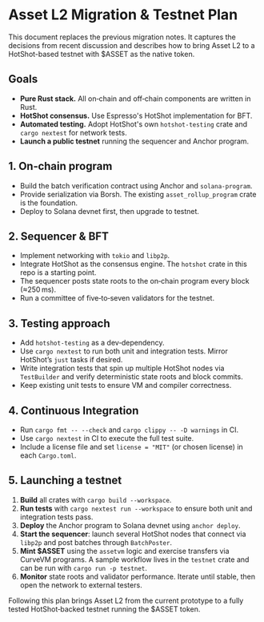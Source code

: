 # Asset L2 Migration & Testnet Plan

This document replaces the previous migration notes. It captures the decisions from recent discussion and describes how to bring Asset L2 to a HotShot-based testnet with $ASSET as the native token.

## Goals
- **Pure Rust stack.** All on‑chain and off‑chain components are written in Rust.
- **HotShot consensus.** Use Espresso's HotShot implementation for BFT.
- **Automated testing.** Adopt HotShot's own `hotshot-testing` crate and `cargo nextest` for network tests.
- **Launch a public testnet** running the sequencer and Anchor program.

## 1. On‑chain program
- Build the batch verification contract using Anchor and `solana-program`.
- Provide serialization via Borsh. The existing `asset_rollup_program` crate is the foundation.
- Deploy to Solana devnet first, then upgrade to testnet.

## 2. Sequencer & BFT
- Implement networking with `tokio` and `libp2p`.
- Integrate HotShot as the consensus engine. The `hotshot` crate in this repo is a starting point.
- The sequencer posts state roots to the on‑chain program every block (≈250 ms).
- Run a committee of five‑to‑seven validators for the testnet.

## 3. Testing approach
- Add `hotshot-testing` as a dev‑dependency.
- Use `cargo nextest` to run both unit and integration tests. Mirror HotShot’s `just` tasks if desired.
- Write integration tests that spin up multiple HotShot nodes via `TestBuilder` and verify deterministic state roots and block commits.
- Keep existing unit tests to ensure VM and compiler correctness.

## 4. Continuous Integration
- Run `cargo fmt -- --check` and `cargo clippy -- -D warnings` in CI.
- Use `cargo nextest` in CI to execute the full test suite.
- Include a license file and set `license = "MIT"` (or chosen license) in each `Cargo.toml`.

## 5. Launching a testnet
1. **Build** all crates with `cargo build --workspace`.
2. **Run tests** with `cargo nextest run --workspace` to ensure both unit and integration tests pass.
3. **Deploy** the Anchor program to Solana devnet using `anchor deploy`.
4. **Start the sequencer**: launch several HotShot nodes that connect via `libp2p` and post batches through `BatchPoster`.
5. **Mint $ASSET** using the `assetvm` logic and exercise transfers via CurveVM programs. A sample workflow lives in the `testnet` crate and can be run with `cargo run -p testnet`.
6. **Monitor** state roots and validator performance. Iterate until stable, then open the network to external testers.

Following this plan brings Asset L2 from the current prototype to a fully tested HotShot‑backed testnet running the $ASSET token.

